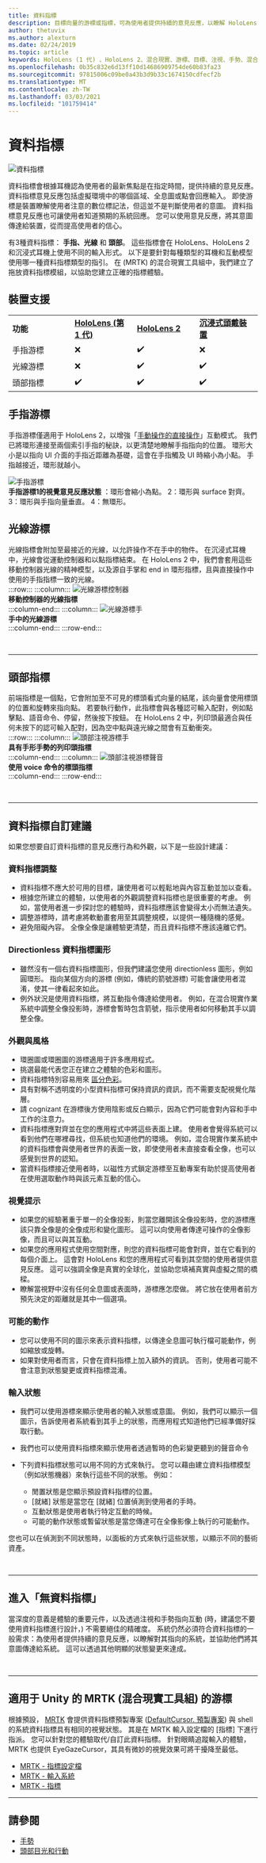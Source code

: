 ```yaml
---
title: 資料指標
description: 目標向量的游標或指標，可為使用者提供持續的意見反應，以瞭解 HoloLens 對其意圖的瞭解程度。
author: thetuvix
ms.author: alexturn
ms.date: 02/24/2019
ms.topic: article
keywords: HoloLens (1 代) 、HoloLens 2、混合現實、游標、目標、注視、手勢、混合現實耳機、windows Mixed reality 耳機、虛擬實境耳機、HoloLens、MRTK、混合現實工具組、射線、輸入
ms.openlocfilehash: 0b35c832e6d13ff10d14686909754de60b83fa23
ms.sourcegitcommit: 97815006c09be0a43b3d9b33c1674150cdfecf2b
ms.translationtype: MT
ms.contentlocale: zh-TW
ms.lasthandoff: 03/03/2021
ms.locfileid: "101759414"
---
```

# <a name="cursors"></a>資料指標

![資料指標](images/UX_Hero_Cursor.jpg)

資料指標會根據耳機認為使用者的最新焦點是在指定時間，提供持續的意見反應。 資料指標意見反應包括虛擬環境中的哪個區域、全息圖或點會回應輸入。 即使游標是裝置瞭解使用者注意的數位標記法，但這並不是判斷使用者的意圖。 資料指標意見反應也可讓使用者知道預期的系統回應。 您可以使用意見反應，將其意圖傳達給裝置，從而提高使用者的信心。

有3種資料指標： **手指、光線** 和 **頭部**。 這些指標會在 HoloLens、HoloLens 2 和沉浸式耳機上使用不同的輸入形式。 以下是要針對每種類型的耳機和互動模型使用哪一種資料指標類型的指引。 在 (MRTK) 的混合現實工具組中，我們建立了拖放資料指標模組，以協助您建立正確的指標體驗。

## <a name="device-support"></a>裝置支援

<table>
    <colgroup>
    <col width="25%" />
    <col width="25%" />
    <col width="25%" />
    <col width="25%" />
    </colgroup>
    <tr>
        <td><strong>功能</strong></td>
        <td><a href="/hololens/hololens1-hardware"><strong>HoloLens (第 1 代)</strong></a></td>
        <td><a href="https://docs.microsoft.com/hololens/hololens2-hardware"><strong>HoloLens 2</strong></td>
        <td><a href="../discover/immersive-headset-hardware-details.md"><strong>沉浸式頭戴裝置</strong></a></td>
    </tr>
     <tr>
        <td>手指游標</td>
        <td>❌</td>
        <td>✔️</td>
        <td>❌</td>
    </tr>
     <tr>
        <td>光線游標</td>
        <td>❌</td>
        <td>✔️</td>
        <td>✔️</td>
    </tr>
    <tr>
        <td>頭部指標</td>
        <td>✔️</td>
        <td>✔️</td>
        <td>✔️</td>
    </tr>
</table>

## <a name="finger-cursor"></a>手指游標

手指游標僅適用于 HoloLens 2，以增強「[手動操作的直接操作](direct-manipulation.md)」互動模式。 我們已將環形連接至兩個索引手指的秘訣，以更清楚地瞭解手指指向的位置。 環形大小是以指向 UI 介面的手指近距離為基礎，這會在手指觸及 UI 時縮小為小點。 手指越接近，環形就越小。 <br>

![手指游標](images/finger-cursor.png)<br>
**手指游標1的視覺意見反應狀態** ：環形會縮小為點。 2：環形與 surface 對齊。 3：環形與手指向量垂直。 4：無環形。

## <a name="ray-cursor"></a>光線游標

光線指標會附加至最接近的光線，以允許操作不在手中的物件。 在沉浸式耳機中，光線會從運動控制器和以點指標結束。 在 HoloLens 2 中，我們會套用這些移動控制器光線的精神模型，以及源自手掌和 end in 環形指標，且與直接操作中使用的手指指標一致的光線。 <br>
:::row:::
    :::column:::
        ![光線游標控制器](images/ray-cursor-controller.png)<br>
        **移動控制器的光線指標**<br>
    :::column-end:::
    :::column:::
        ![光線游標手](images/ray-cursor-hand.png)<br>
        **手中的光線游標**<br>
    :::column-end:::
:::row-end:::

<br>

---

## <a name="head-gaze-cursor"></a>頭部指標

前端指標是一個點，它會附加至不可見的標頭看式向量的結尾，該向量會使用標頭的位置和旋轉來指向點。 若要執行動作，此指標會與各種認可輸入配對，例如點擊點、語音命令、停留，然後按下按鈕。 在 HoloLens 2 中，列印頭最適合與任何未按下的認可輸入配對，因為空中點與遠光線之間會有互動衝突。 <br>
:::row:::
    :::column:::
        ![頭部注視游標手](images/head-gaze-cursor-hand.png)<br>
        **具有手形手勢的列印頭指標**<br>
    :::column-end:::
    :::column:::
        ![頭部注視游標聲音](images/head-gaze-cursor-voice.png)<br>
        **使用 voice 命令的標頭指標**<br>
    :::column-end:::
:::row-end:::

<br>

---

## <a name="cursor-customization-recommendations"></a>資料指標自訂建議

如果您想要自訂資料指標的意見反應行為和外觀，以下是一些設計建議：

### <a name="cursor-scale"></a>資料指標調整

* 資料指標不應大於可用的目標，讓使用者可以輕鬆地與內容互動並加以查看。
* 根據您所建立的體驗，以使用者的外觀調整資料指標也是很重要的考慮。 例如，當使用者進一步探討您的體驗時，資料指標應該會變得太小而無法遺失。
* 調整游標時，請考慮將軟動畫套用至其調整規模，以提供一種隨機的感覺。
* 避免阻礙內容。 全像全像是讓體驗更清楚，而且資料指標不應該遠離它們。

### <a name="directionless-cursor-shape"></a>Directionless 資料指標圖形

* 雖然沒有一個右資料指標圖形，但我們建議您使用 directionless 圖形，例如圓環形。 指向某個方向的游標 (例如，傳統的箭號游標) 可能會讓使用者混淆，使其一律看起來如此。
* 例外狀況是使用資料指標，將互動指令傳達給使用者。 例如，在混合現實作業系統中調整全像投影時，游標會暫時包含箭號，指示使用者如何移動其手以調整全像。

### <a name="look-and-feel"></a>外觀與風格

* 環圈圖或環圈圖的游標適用于許多應用程式。
* 挑選最能代表您正在建立之體驗的色彩和圖形。
* 資料指標特別容易用來 [區分色彩](../develop/platform-capabilities-and-apis/hologram-stability.md#color-separation)。
* 具有對稱不透明度的小型資料指標可保持資訊的資訊，而不需要支配視覺化階層。
* 請 cognizant 在游標後方使用陰影或反白顯示，因為它們可能會對內容和手中工作的注意力。
* 資料指標應對齊並在您的應用程式中將這些表面上建。 使用者會覺得系統可以看到他們在哪裡尋找，但系統也知道他們的環境。 例如，混合現實作業系統中的資料指標會與使用者世界的表面一致，即使使用者未直接查看全像，也可以感覺到世界的認知。
* 當資料指標接近使用者時，以磁性方式鎖定游標至互動專案有助於提高使用者在使用選取動作時與該元素互動的信心。

### <a name="visual-cues"></a>視覺提示

* 如果您的經驗著重于單一的全像投影，則當您離開該全像投影時，您的游標應該只靠全像是的全像成形和變化圖形。 這可以向使用者傳達可操作的全像影像，而且可以與其互動。
* 如果您的應用程式使用空間對應，則您的資料指標可能會對齊，並在它看到的每個介面上。 這會對 HoloLens 和您的應用程式可看到其空間的使用者提供意見反應。 這可以強調全像是真實的全球化，並協助您填補真實與虛擬之間的橋樑。
* 瞭解當視野中沒有任何全息圖或表面時，游標應怎麼做。 將它放在使用者前方預先決定的距離就是其中一個選項。

### <a name="possible-actions"></a>可能的動作

* 您可以使用不同的圖示來表示資料指標，以傳達全息圖可執行檔可能動作，例如縮放或旋轉。
* 如果對使用者而言，只會在資料指標上加入額外的資訊。 否則，使用者可能不會注意到狀態變更或資料指標混淆。

### <a name="input-state"></a>輸入狀態

* 我們可以使用游標來顯示使用者的輸入狀態或意圖。 例如，我們可以顯示一個圖示，告訴使用者系統看到其手上的狀態，而應用程式知道他們已經準備好採取行動。
* 我們也可以使用資料指標來顯示使用者透過暫時的色彩變更聽到的聲音命令

* 下列資料指標狀態可以用不同的方式來執行。 您可以藉由建立資料指標模型（例如狀態機器）來執行這些不同的狀態。 例如：
    * 閒置狀態是您顯示預設資料指標的位置。
    * [就緒] 狀態是當您在 [就緒] 位置偵測到使用者的手時。
    * 互動狀態是使用者執行特定互動的時候。
    * 可能的動作狀態或暫留狀態是當您傳達可在全像影像上執行的可能動作。

您也可以在偵測到不同狀態時，以面板的方式來執行這些狀態，以顯示不同的藝術資產。

<br>

---

## <a name="going-cursor-free"></a>進入「無資料指標」

當深度的意義是體驗的重要元件，以及透過注視和手勢指向互動 (時，建議您不要使用資料指標進行設計，) 不需要絕佳的精確度。 系統仍然必須符合資料指標的一般需求：為使用者提供持續的意見反應，以瞭解對其指向的系統，並協助他們將其意圖傳達給系統。 這可以透過其他明顯的狀態變更來達成。

<br>

---

## <a name="cursor-in-mrtk-mixed-reality-toolkit-for-unity"></a>適用于 Unity 的 MRTK (混合現實工具組) 的游標

根據預設， [MRTK](https://github.com/Microsoft/MixedRealityToolkit-Unity) 會提供資料指標預製專案 ([DefaultCursor. 預製專案](https://github.com/microsoft/MixedRealityToolkit-Unity/tree/mrtk_release/Assets/MixedRealityToolkit.SDK/Features/UX/Prefabs/Cursors)) 與 shell 的系統資料指標具有相同的視覺狀態。 其是在 MRTK 輸入設定檔的 [指標] 下進行指派。 您可以針對您的體驗取代/自訂此資料指標。 針對眼睛追蹤輸入的體驗，MRTK 也提供 EyeGazeCursor，其具有微妙的視覺效果可將干擾降至最低。

* [MRTK - 指標設定檔](https://docs.microsoft.com/windows/mixed-reality/mrtk-docs/mixed-reality-configuration-guide.md#pointer-configuration)
* [MRTK - 輸入系統](https://docs.microsoft.com/windows/mixed-reality/mrtk-docs/features/input/overview.md)
* [MRTK - 指標](https://docs.microsoft.com/windows/mixed-reality/mrtk-docs/features/input/pointers.md)

---

## <a name="see-also"></a>請參閱

* [手勢](gaze-and-commit.md#composite-gestures)
* [頭部目光和行動](gaze-and-commit.md)